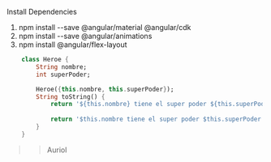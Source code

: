 Install Dependencies
1. npm install --save @angular/material @angular/cdk
2. npm install --save @angular/animations
3. npm install @angular/flex-layout    
```Dart
    class Heroe {
        String nombre;
        int superPoder;

        Heroe({this.nombre, this.superPoder});
        String toString() {
            return '${this.nombre} tiene el super poder ${this.superPoder}' // it's correct 👍 
            
            return '$this.nombre tiene el super poder $this.superPoder' // it's wrong👎
        }
    }
```
> > Auriol

